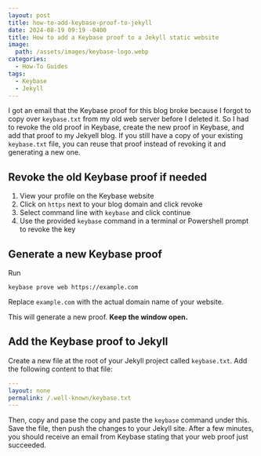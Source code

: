 ```yaml
---
layout: post
title: how-to-add-keybase-proof-to-jekyll
date: 2024-08-19 09:19 -0400
title: How to add a Keybase proof to a Jekyll static website
image:
  path: /assets/images/keybase-logo.webp
categories:
  - How-To Guides
tags:
  - Keybase
  - Jekyll
---
```


I got an email that the Keybase proof for this blog broke because I forgot to
copy over `keybase.txt` from my old web server before I deleted it. So I had to
revoke the old proof in Keybase, create the new proof in Keybase, and add that
proof to my Jekyell blog. If you still have a copy of your existing
`keybase.txt` file, you can reuse that proof instead of revoking it and
generating a new one.

## Revoke the old Keybase proof if needed

1. View your profile on the Keybase website
2. Click on `https` next to your blog domain and click revoke
3. Select command line with `keybase` and click continue
4. Use the provided `keybase` command in a terminal or Powershell prompt to revoke the key

## Generate a new Keybase proof

Run

```text
keybase prove web https://example.com
```

Replace `example.com` with the actual domain name of your website.

This will generate a new proof. **Keep the window open.**

## Add the Keybase proof to Jekyll

Create a new file at the root of your Jekyll project called `keybase.txt`.
Add the following content to that file:

```yaml
---
layout: none
permalink: /.well-known/keybase.txt
---
```

Then, copy and pase the copy and paste the `keybase` command under this.
Save the file, then push the changes to your Jekyll site. After a few minutes,
you should receive an email from Keybase stating that your web proof just
succeeded.
